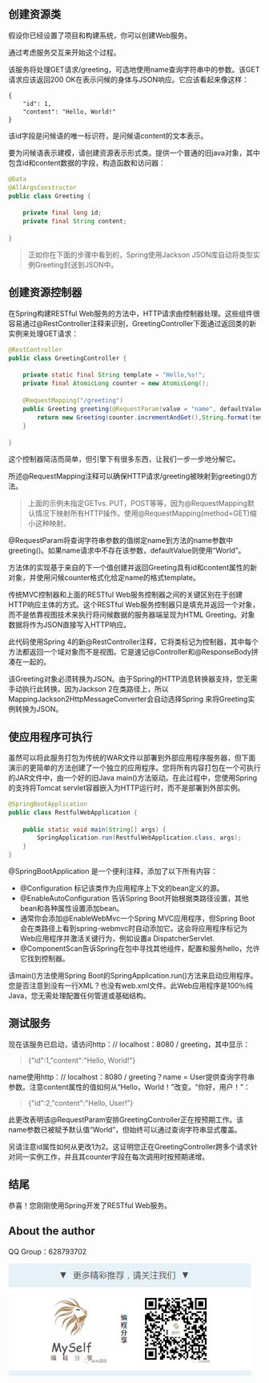 ## 创建资源类

假设你已经设置了项目和构建系统，你可以创建Web服务。

通过考虑服务交互来开始这个过程。

该服务将处理GET请求/greeting，可选地使用name查询字符串中的参数。该GET请求应该返回200 OK在表示问候的身体与JSON响应。它应该看起来像这样：

```
{
    "id": 1,
    "content": "Hello, World!"
}
```

该id字段是问候语的唯一标识符，是问候语content的文本表示。

要为问候语表示建模，请创建资源表示形式类。提供一个普通的旧java对象，其中包含id和content数据的字段，构造函数和访问器：

```java
@Data
@AllArgsConstructor
public class Greeting {

    private final long id;
    private final String content;

}
```

> 正如你在下面的步骤中看到的，Spring使用Jackson JSON库自动将类型实例Greeting封送到JSON中。

## 创建资源控制器

在Spring构建RESTful Web服务的方法中，HTTP请求由控制器处理。这些组件很容易通过@RestController注释来识别，GreetingController下面通过返回类的新实例来处理GET请求：

```java
@RestController
public class GreetingController {

    private static final String template = "Hello,%s!";
    private final AtomicLong counter = new AtomicLong();

    @RequestMapping("/greeting")
    public Greeting greeting(@RequestParam(value = "name", defaultValue = "World") String name){
        return new Greeting(counter.incrementAndGet(),String.format(template,name));
    }

}
```

这个控制器简洁而简单，但引擎下有很多东西，让我们一步一步地分解它。

所述@RequestMapping注释可以确保HTTP请求/greeting被映射到greeting()方法。

> 上面的示例未指定GETvs. PUT，POST等等，因为@RequestMapping默认情况下映射所有HTTP操作。使用@RequestMapping(method=GET)缩小这种映射。

@RequestParam将查询字符串参数的值绑定name到方法的name参数中greeting()。如果name请求中不存在该参数，defaultValue则使用“World”。

方法体的实现基于来自的下一个值创建并返回Greeting具有id和content属性的新对象，并使用问候counter格式化给定name的格式template。

传统MVC控制器和上面的RESTful Web服务控制器之间的关键区别在于创建HTTP响应主体的方式。这个RESTful Web服务控制器只是填充并返回一个对象，而不是依靠视图技术来执行将问候数据的服务器端呈现为HTML Greeting。对象数据将作为JSON直接写入HTTP响应。

此代码使用Spring 4的新@RestController注释，它将类标记为控制器，其中每个方法都返回一个域对象而不是视图。它是速记@Controller和@ResponseBody拼凑在一起的。

该Greeting对象必须转换为JSON。由于Spring的HTTP消息转换器支持，您无需手动执行此转换。因为Jackson 2在类路径上，所以MappingJackson2HttpMessageConverter会自动选择Spring 来将Greeting实例转换为JSON。

## 使应用程序可执行

虽然可以将此服务打包为传统的WAR文件以部署到外部应用程序服务器，但下面演示的更简单的方法创建了一个独立的应用程序。您将所有内容打包在一个可执行的JAR文件中，由一个好的旧Java main()方法驱动。在此过程中，您使用Spring的支持将Tomcat servlet容器嵌入为HTTP运行时，而不是部署到外部实例。

```java
@SpringBootApplication
public class RestfulWebApplication {

	public static void main(String[] args) {
		SpringApplication.run(RestfulWebApplication.class, args);
	}
}

```

@SpringBootApplication 是一个便利注释，添加了以下所有内容：

* @Configuration 标记该类作为应用程序上下文的bean定义的源。
* @EnableAutoConfiguration 告诉Spring Boot开始根据类路径设置，其他bean和各种属性设置添加bean。
* 通常你会添加@EnableWebMvc一个Spring MVC应用程序，但Spring Boot会在类路径上看到spring-webmvc时自动添加它。这会将应用程序标记为Web应用程序并激活关键行为，例如设置a DispatcherServlet.
* @ComponentScan告诉Spring在包中寻找其他组件，配置和服务hello，允许它找到控制器。

该main()方法使用Spring Boot的SpringApplication.run()方法来启动应用程序。您是否注意到没有一行XML？也没有web.xml文件。此Web应用程序是100％纯Java，您无需处理配置任何管道或基础结构。

## 测试服务

现在该服务已启动，请访问http：// localhost：8080 / greeting，其中显示：

> {"id":1,"content":"Hello, World!"}

name使用http：// localhost：8080 / greeting？name = User提供查询字符串参数。注意content属性的值如何从“Hello，World！”改变。“你好，用户！”：

> {"id":2,"content":"Hello, User!"}

此更改表明该@RequestParam安排GreetingController正在按预期工作。该name参数已被赋予默认值“World”，但始终可以通过查询字符串显式覆盖。

另请注意id属性如何从更改1为2。这证明您正在GreetingController跨多个请求针对同一实例工作，并且其counter字段在每次调用时按预期递增。

## 结尾

恭喜！您刚刚使用Spring开发了RESTful Web服务。

## About the author

QQ Group：628793702

![Image text](https://raw.githubusercontent.com/UncleCatMySelf/img-myself/master/img/%E5%85%AC%E4%BC%97%E5%8F%B7.png)
